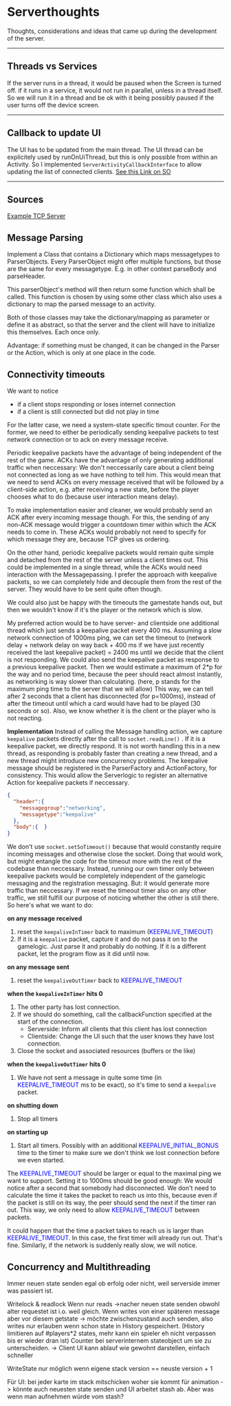 # Serverthoughts

Thoughts, considerations and ideas that came up during the development of the server.
***
## Threads vs Services
If the server runs in a thread, it would be paused when the Screen is turned off. if it runs in a service, it would not run in parallel, unless in a thread itself.
So we will run it in a thread and be ok with it being possibly paused if the user turns off the device screen.

***
## Callback to update UI
The UI has to be updated from the main thread. The UI thread can be explicitely used by runOnUiThread, but this is only possible from within an Activity. So I implemented `ServerActivityCallbackInterface` to allow updating the list of connected clients.
[See this Link on SO](https://stackoverflow.com/questions/5161951/android-only-the-original-thread-that-created-a-view-hierarchy-can-touch-its-vi#comment11782071_5162096)

***
## Sources
[Example TCP Server](https://stackoverflow.com/questions/10131377/socket-programming-multiple-client-to-one-server)

## Message Parsing

Implement a Class that contains a Dictionary which maps messagetypes to ParserObjects. Every ParserObject might offer multiple functions, but those are the same for every messagetype. E.g. in other context parseBody and parseHeader.

This parserObject's method will then return some function which shall be called. This function is chosen by using some other class which also uses a dictionary to map the parsed message to an activity.

Both of those classes may take the dictionary/mapping as parameter or define it as abstract, so that the server and the client will have to initialize this themselves. Each once only.

Advantage: if something must be changed, it can be changed in the Parser or the Action, which is only at one place in the code.

## Connectivity timeouts

We want to notice

* if a client stops responding or loses internet connection
* if a client is still connected but did not play in time

For the latter case, we need a system-state specific timout counter. For the former, we need to either be periodically sending keepalive packets to test network connection or to ack on every message receive.

Periodic keepalive packets have the advantage of being independent of the rest of the game. ACKs have the advantage of only generating additional traffic when neccessary: We don't neccessarily care about a client being not connected as long as we have nothing to tell him. This would mean that we need to send ACKs on every message received that will be followed by a client-side action, e.g. after receiving a new state, before the player chooses what to do (because user interaction means delay).

To make implementation easier and cleaner, we would probably send an ACK after every incoming message though. For this, the sending of any non-ACK message would trigger a countdown timer within which the ACK needs to come in. These ACKs would probably not need to specify for which message they are, because TCP gives us ordering.

On the other hand, periodic keepalive packets would remain quite simple and detached from the rest of the server unless a client times out. This could be implemented in a single thread, while the ACKs would need interaction with the Messagepassing. I prefer the approach with keepalive packets, so we can completely hide and decouple them from the rest of the server.
They would have to be sent quite often though.

We could also just be happy with the timeouts the gamestate hands out, but then we wouldn't know if it's the player or the network which is slow.

My preferred action would be to have server- and clientside one additional thread which just sends a keepalive packet every 400 ms. Assuming a slow network connection of 1000ms ping, we can set the timeout to (network delay + network delay on way back + 400 ms if we have just recently received the last keepalive packet) = 2400 ms until we decide that the client is not responding.
We could also send the keepalive packet as response to a previous keepalive packet. Then we would estimate a maximum of 2*p for the way and no period time, because the peer should react almost instantly, as networking is way slower than calculating. (here, p stands for the maximum ping time to the server that we will allow) This way, we can tell after 2 seconds that a client has disconnected (for p=1000ms), instead of after the timeout until which a card would have had to be played (30 seconds or so). Also, we know whether it is the client or the player who is not reacting.

**Implementation**
Instead of calling the Message handling action, we capture `keepalive` packets directly after the call to `socket.readLine()` . If it is a keepalive packet, we directly respond. It is not worth handling this in a new thread, as responding is probably faster than creating a new thread, and a new thread might introduce new concurrency problems.
The keepalive message should be registered in the ParserFactory and ActionFactory, for consistency. This would allow the Serverlogic to register an alternative Action for keepalive packets if neccessary.

```json
{
  "header":{
    "messagegroup":"networking",
    "messagetype":"keepalive"
  },
  "body":{  }
}
```

We don't use `socket.setSoTimeout()` because that would constantly require incoming messages and otherwise close the socket. Doing that would work, but might entangle the code for the timeout more with the rest of the codebase than neccessary. Instead, running our own timer only between keepalive packets would be completely independent of the gamelogic messaging and the registration messaging. But: it would generate more traffic than neccessary.
If we reset the timeout timer also on any other traffic, we still fulfill our purpose of noticing whether the other is still there. So here's what we want to do:

**on any message received**

1. reset the `keepaliveInTimer` back to maximum (<span style="color:blue">KEEPALIVE_TIMEOUT</span>)
2. If it is a `keepalive` packet, capture it and do not pass it on to the gamelogic. Just parse it and probably do nothing.
   If it is a different packet, let the program flow as it did until now.

**on any message sent**

1. reset the `keepaliveOutTimer` back to <span style="color:blue">KEEPALIVE_TIMEOUT</span>

**when the `keepaliveInTimer` hits 0** 

1. The other party has lost connection. 
2. If we should do something, call the callbackFunction specified at the start of the connection.
   * Serverside: Inform all clients that this client has lost connection
   * Clientside: Change the UI such that the user knows they have lost connection.
3. Close the socket and associated resources (buffers or the like)

**when the `keepaliveOutTimer` hits 0**

1. We have not sent a message in quite some time (in <span style="color:blue">KEEPALIVE_TIMEOUT</span> ms to be exact), so it's time to send a `keepalive` packet.

**on shutting down**

1. Stop all timers

**on starting up**

1. Start all timers. Possibly with an additional <span style="color:blue">KEEPALIVE_INITIAL_BONUS</span> time to the timer to make sure we don't think we lost connection before we even started.

The <span style="color:blue">KEEPALIVE_TIMEOUT</span> should be larger or equal to the maximal ping we want to support. Setting it to 1000ms should be good enough: We would notice after a second that somebody had disconnected. We don't need to calculate the time it takes the packet to reach us into this, because even if the packet is still on its way, the peer should send the next if the timer ran out. This way, we only need to allow  <span style="color:blue">KEEPALIVE_TIMEOUT</span> between packets.

It could happen that the time a packet takes to reach us is larger than  <span style="color:blue">KEEPALIVE_TIMEOUT</span>. In this case, the first timer will already run out. That's fine.
Similarly, if the network is suddenly really slow, we will notice.

## Concurrency and Multithreading

Immer neuen state senden egal ob erfolg oder nicht, weil serverside immer was passiert ist.

Writelock & readlock
Wenn nur reads ->nacher neuen state senden obwohl alter requestet ist i.o. weil gleich.
Wenn writes von einer späteren message aber vor diesem getstate -> möchte zwischenzustand auch senden, also writes nur erlauben wenn schon state in History gespeichert. (History limitieren auf #players*2 states, mehr kann ein spieler eh nicht verpassen bis er wieder dran ist) Counter bei serverinternem stateobject um sie zu unterscheiden.
-> Client UI kann ablauf wie gewohnt darstellen, einfach schneller

WriteState nur möglich wenn eigene stack version == neuste version + 1

Für UI: bei jeder karte im stack mitschicken woher sie kommt für animation
-> könnte auch neuesten state senden und UI arbeitet stash ab. Aber was wenn man aufnehmen würde vom stash?